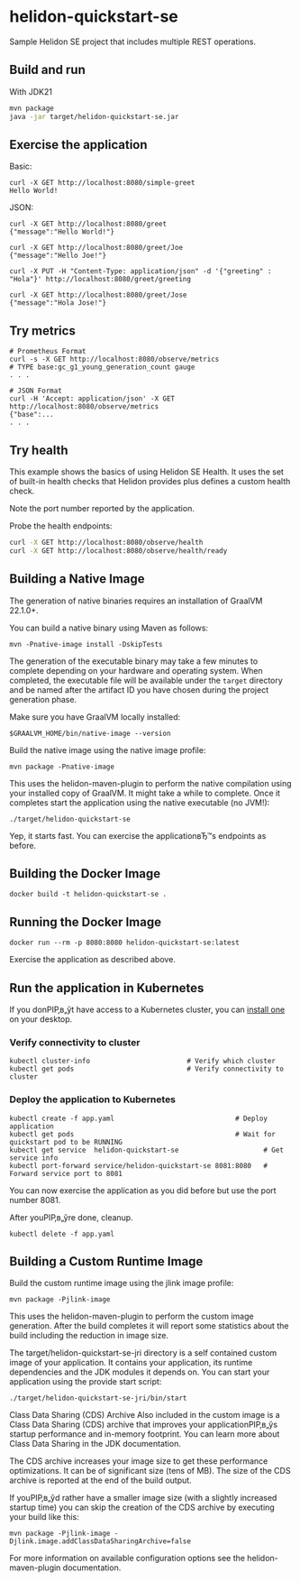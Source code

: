 # helidon-quickstart-se

Sample Helidon SE project that includes multiple REST operations.

## Build and run


With JDK21
```bash
mvn package
java -jar target/helidon-quickstart-se.jar
```

## Exercise the application

Basic:
```
curl -X GET http://localhost:8080/simple-greet
Hello World!
```


JSON:
```
curl -X GET http://localhost:8080/greet
{"message":"Hello World!"}

curl -X GET http://localhost:8080/greet/Joe
{"message":"Hello Joe!"}

curl -X PUT -H "Content-Type: application/json" -d '{"greeting" : "Hola"}' http://localhost:8080/greet/greeting

curl -X GET http://localhost:8080/greet/Jose
{"message":"Hola Jose!"}
```



## Try metrics

```
# Prometheus Format
curl -s -X GET http://localhost:8080/observe/metrics
# TYPE base:gc_g1_young_generation_count gauge
. . .

# JSON Format
curl -H 'Accept: application/json' -X GET http://localhost:8080/observe/metrics
{"base":...
. . .
```


## Try health

This example shows the basics of using Helidon SE Health. It uses the
set of built-in health checks that Helidon provides plus defines a
custom health check.

Note the port number reported by the application.

Probe the health endpoints:

```bash
curl -X GET http://localhost:8080/observe/health
curl -X GET http://localhost:8080/observe/health/ready
```



## Building a Native Image

The generation of native binaries requires an installation of GraalVM 22.1.0+.

You can build a native binary using Maven as follows:

```
mvn -Pnative-image install -DskipTests
```

The generation of the executable binary may take a few minutes to complete depending on
your hardware and operating system. When completed, the executable file will be available
under the `target` directory and be named after the artifact ID you have chosen during the
project generation phase.

Make sure you have GraalVM locally installed:

```
$GRAALVM_HOME/bin/native-image --version
```

Build the native image using the native image profile:

```
mvn package -Pnative-image
```

This uses the helidon-maven-plugin to perform the native compilation using your installed copy of GraalVM. It might take a while to complete.
Once it completes start the application using the native executable (no JVM!):

```
./target/helidon-quickstart-se
```

Yep, it starts fast. You can exercise the applicationвЂ™s endpoints as before.


## Building the Docker Image

```
docker build -t helidon-quickstart-se .
```

## Running the Docker Image

```
docker run --rm -p 8080:8080 helidon-quickstart-se:latest
```

Exercise the application as described above.
                                

## Run the application in Kubernetes

If you donРІР‚в„ўt have access to a Kubernetes cluster, you can [install one](https://helidon.io/docs/latest/#/about/kubernetes) on your desktop.

### Verify connectivity to cluster

```
kubectl cluster-info                        # Verify which cluster
kubectl get pods                            # Verify connectivity to cluster
```

### Deploy the application to Kubernetes

```
kubectl create -f app.yaml                              # Deploy application
kubectl get pods                                        # Wait for quickstart pod to be RUNNING
kubectl get service  helidon-quickstart-se                     # Get service info
kubectl port-forward service/helidon-quickstart-se 8081:8080   # Forward service port to 8081
```

You can now exercise the application as you did before but use the port number 8081.

After youРІР‚в„ўre done, cleanup.

```
kubectl delete -f app.yaml
```


## Building a Custom Runtime Image

Build the custom runtime image using the jlink image profile:

```
mvn package -Pjlink-image
```

This uses the helidon-maven-plugin to perform the custom image generation.
After the build completes it will report some statistics about the build including the reduction in image size.

The target/helidon-quickstart-se-jri directory is a self contained custom image of your application. It contains your application,
its runtime dependencies and the JDK modules it depends on. You can start your application using the provide start script:

```
./target/helidon-quickstart-se-jri/bin/start
```

Class Data Sharing (CDS) Archive
Also included in the custom image is a Class Data Sharing (CDS) archive that improves your applicationРІР‚в„ўs startup
performance and in-memory footprint. You can learn more about Class Data Sharing in the JDK documentation.

The CDS archive increases your image size to get these performance optimizations. It can be of significant size (tens of MB).
The size of the CDS archive is reported at the end of the build output.

If youРІР‚в„ўd rather have a smaller image size (with a slightly increased startup time) you can skip the creation of the CDS
archive by executing your build like this:

```
mvn package -Pjlink-image -Djlink.image.addClassDataSharingArchive=false
```

For more information on available configuration options see the helidon-maven-plugin documentation.
                                
